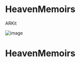 # HeavenMemoirs
ARKit 

![image](https://github.com/SherlockQi/HeavenMemoirs/blob/master/WeAre.gif)
# HeavenMemoirs
